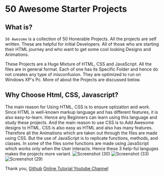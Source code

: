 # 50 Awesome Starter Projects
## What is?
`50 Awesome` is a collection of 50 Honerable Projects. All the projects are self written. These are helpful for initial Developers. All of those who are starting their HTML journey and who want to get some cool looking Designs and Animations.

These Projects are a Huge Mixture of HTML, CSS and JavaScript. All the files are in general format. Each of one has its Specific Folder and hence do not creates any type of misconfusion. They are optimized to run on Windows XP's Pc. More of about the Projects are discussed below.
## Why Choose Html, CSS, Javascript?
The main reason for Using HTML, CSS is to ensure optization and work. Since HTML is well-known markup language and has different features, it is also easy-to-learn. Hence any Beginners can learn using this language and study these projects. And the main reason to use CSS is to Add Awesome designs to HTML. CSS is also easy as HTML and also has many features. Therefore all the Animations which are taken out through the files are made using CSS. But the use of JavaScript is to replicate functions, methods, and classes. In some of the files some functions are made using JavaScript which works only when the User interacts. Hence these 3 help-ful languges makes the projects more variant.
![Screenshot (30)](https://user-images.githubusercontent.com/62102478/144831569-7c07f495-6574-4708-a235-57884131ea21.png)
![Screenshot (33)](https://user-images.githubusercontent.com/62102478/144831672-105a7a7e-a5c6-4bc1-9373-f0db7479f2f2.png)
![Screenshot (29)](https://user-images.githubusercontent.com/62102478/144831055-4985f8c1-b4fc-4537-93da-40ce7542446a.png)

Thank you,
[Github](https://github.com/)
[Online Tutorial Youtube Channel](https://www.youtube.com/channel/UCbwXnUipZsLfUckBPsC7Jog)
